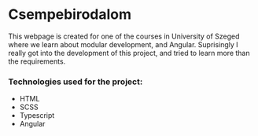 # Csempebirodalom
This webpage is created for one of the courses in University of Szeged where we learn about modular development, and Angular.
Suprisingly I really got into the development of this project, and tried to learn more than the requirements.
### Technologies used for the project:
- HTML
- SCSS
- Typescript
- Angular
